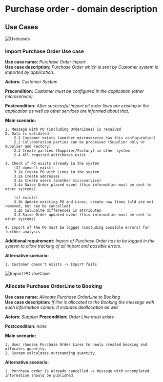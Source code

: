 # Purchase order - domain description

## Use Cases

![Usecases](http://www.plantuml.com/plantuml/proxy?cache=no&src=https://raw.githubusercontent.com/karbonfw/purchaseorderdoc/master/diagrams/usecases.puml)

### Import Purchase Order Use case

**Use case name:** *Purchase Order Import*  
**Use case description:** *Purchase Order which is sent by Customer system is imported by application.*

**Actors:** *Customer System*  

**Precondition:** *Customer must be configured in the application (other microservice)*

**Postcondition:** *After successful import all order lines are existing in the application as well as other services are informed about that.*


**Main scenario:**

	1. Message with PO (including OrderLines) is received
	2. Data is validated:
		2.1 Customer exists (another microservice has this configuration)
		2.2 Collaboration parties can be processed (Supplier only or Supplier and Factory)
		2.3 Create parties (Supplier/Factory) in other system
		2.4 All required attributes exist
		
	3. Check if PO exists already in the system
		(If doesn't exist)
		3.1a Create PO with Lines in the system
		3.2a Create addresses
		3.3a Create users (another microservice)
		3.4a Raise Order placed event (this information must be sent to other systems)
		
		(if exists)
		3.1b Update existing PO and Lines, create new lines (old are not removed, but can be cancelled)
		3.2b Calucalte differences in attributes
		3.3 Raise Order updated event (this information must be sent to other systems)
			
	4. Import of the PO must be logged (including possible errors) for further analysis
	

**Additional requirement:**
*Import of Purchase Order has to be logged in the system to allow tracking of all import and possible errors.*


**Alternative scenario:**

	1. Customer doesn't exists -> Import fails

![Import PO UseCase](http://www.plantuml.com/plantuml/proxy?cache=no&src=https://raw.githubusercontent.com/karbonfw/purchaseorderdoc/master/diagrams/importPO_UseCase.puml)

### Allocate Purchase OrderLine to Booking
**Use case name:** *Allocate Purchase OrderLine to Booking*  
**Use case description:** *If line is allocated to the Booking the message with such information comes. It includes deallocation as well*

**Actors:** *Supplier*
**Precondition:** *Order Line must exists*

**Postcondition:** *none*


**Main scenario:**  

	1. User chooses Purchase Order Lines to newly created booking and allocates quantity.
	2. System calculates outstanding quantity.


**Alternative scenario:**

	1. Purchase order is already cancelled -> Message with uncompleted information should be published.